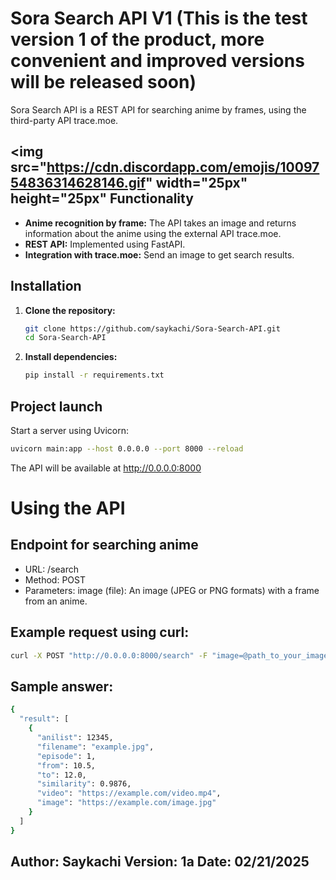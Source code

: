 # Sora Search API V1 (This is the test version 1 of the product, more convenient and improved versions will be released soon)

Sora Search API is a REST API for searching anime by frames, using the third-party API trace.moe.

## <img src="https://cdn.discordapp.com/emojis/1009754836314628146.gif" width="25px" height="25px" Functionality

- **Anime recognition by frame:** The API takes an image and returns information about the anime using the external API trace.moe.
- **REST API:** Implemented using FastAPI.
- **Integration with trace.moe:** Send an image to get search results.


## Installation

1. **Clone the repository:**

    ```bash
    git clone https://github.com/saykachi/Sora-Search-API.git
    cd Sora-Search-API
    ```

2. **Install dependencies:**

    ```bash
    pip install -r requirements.txt
    ```

## Project launch

Start a server using Uvicorn:

```bash
uvicorn main:app --host 0.0.0.0 --port 8000 --reload
```

The API will be available at http://0.0.0.0:8000

# Using the API

## Endpoint for searching anime

- URL: /search
- Method: POST
- Parameters:
  image (file): An image (JPEG or PNG formats) with a frame from an anime.

## Example request using curl:

```bash
curl -X POST "http://0.0.0.0:8000/search" -F "image=@path_to_your_image.jpg"
```

## Sample answer:

```bash
{
  "result": [
    {
      "anilist": 12345,
      "filename": "example.jpg",
      "episode": 1,
      "from": 10.5,
      "to": 12.0,
      "similarity": 0.9876,
      "video": "https://example.com/video.mp4",
      "image": "https://example.com/image.jpg"
    }
  ]
}
```

## Author: Saykachi Version: 1a Date: 02/21/2025

